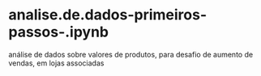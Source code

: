 # analise.de.dados-primeiros-passos-.ipynb
análise de dados sobre valores de produtos, para desafio de aumento de vendas, em lojas associadas 
